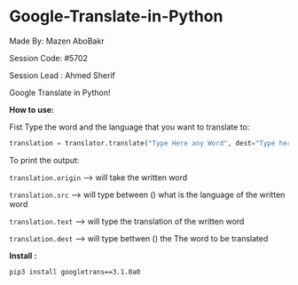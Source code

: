 # Google-Translate-in-Python

Made By: Mazen AboBakr


Session Code: #5702


Session Lead : Ahmed Sherif


Google Translate in Python!


**How to use:**


Fist Type the word and the language that you want to translate to:


```python
translation = translator.translate("Type Here any Word", dest="Type here the Language to translate to")
```

To print the output:


`translation.origin` --> will take the written word


`translation.src`    --> will type between () what is the language of the written word


`translation.text`   --> will type the translation of the written word


`translation.dest`   --> will type bettwen () the The word to be translated





**Install :**


`pip3 install googletrans==3.1.0a0`

